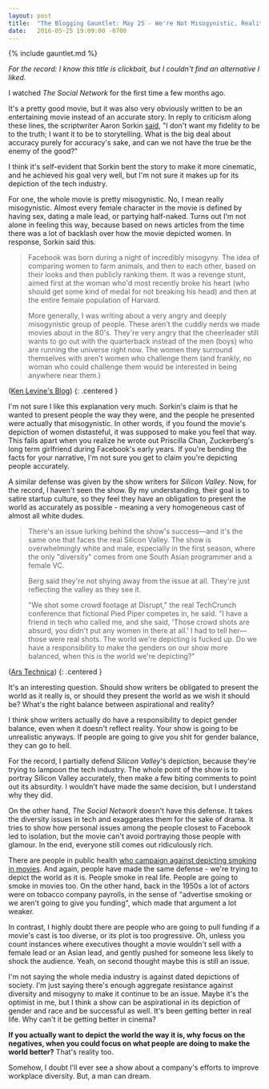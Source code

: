 ```yaml
---
layout: post
title:  "The Blogging Gauntlet: May 25 - We're Not Misogynistic, Reality Is"
date:   2016-05-25 19:09:00 -0700
---
```


{% include gauntlet.md %}

*For the record: I know this title is clickbait, but I couldn't find an
alternative I liked.*

I watched *The Social Network* for the first time a few months ago.

It's a pretty good movie, but it was also very obviously written to
be an entertaining movie instead of an accurate story. In reply to
criticism along these lines, the scriptwriter
Aaron Sorkin [said](http://nymag.com/movies/features/68319/index4.html),
"I don't want my fidelity to be to the truth; I want it to be to storytelling. What is the big deal about accuracy purely for accuracy's sake, and can we not have the true be the enemy of the good?"

I think it's self-evident that Sorkin bent the story to make it more cinematic,
and he achieved his goal very well, but I'm not sure it makes up for its
depiction of the tech industry.

For one, the whole movie is pretty misogynistic. No, I mean really misogynistic.
Almost every female character in the movie is defined by having sex, dating
a male lead, or partying half-naked. Turns out I'm not alone in feeling
this way, because based on news articles from the time there was a lot of
backlash over how the movie depicted women. In response, Sorkin said this.

> Facebook was born during a night of incredibly misogyny. The idea of comparing women to farm animals, and then to each other, based on their looks and then publicly ranking them. It was a revenge stunt, aimed first at the woman who'd most recently broke his heart (who should get some kind of medal for not breaking his head) and then at the entire female population of Harvard.
>
> More generally, I was writing about a very angry and deeply misogynistic group of people. These aren't the cuddly nerds we made movies about in the 80's. They're very angry that the cheerleader still wants to go out with the quarterback instead of the men (boys) who are running the universe right now. The women they surround themselves with aren't women who challenge them (and frankly, no woman who could challenge them would be interested in being anywhere near them.)

([Ken Levine's Blog](http://kenlevine.blogspot.com/2010/10/aaron-sorkin-responds-to-commenter-in.html))
{: .centered }

I'm not sure I like this explanation very much.
Sorkin's claim is that he wanted to present people the way they were, and the
people he presented were actually that misogynistic. In other words, if you
found the movie's depiction of women distasteful, it was supposed to make you feel that way.
This falls apart when you realize he wrote out
Priscilla Chan, Zuckerberg's long term girlfriend during Facebook's early
years.
If you're bending the facts for your narrative, I'm not sure you get to claim
you're depicting people accurately.

A similar defense was given by the show writers for *Silicon Valley*. Now,
for the record, I haven't seen the show. By my understanding, their goal is
to satire startup culture, so they feel they have an obligation to present
the world as accurately as possible - meaning a very homogeneous cast of almost
all white dudes.

> There's an issue lurking behind the show's success—and it's the same one that faces the real Silicon Valley. The show is overwhelmingly white and male, especially in the first season, where the only "diversity" comes from one South Asian programmer and a female VC.
>
> Berg said they're not shying away from the issue at all. They're just reflecting the valley as they see it.
>
> "We shot some crowd footage at Disrupt," the real TechCrunch conference that fictional Pied Piper competes in, he said. "I have a friend in tech who called me, and she said, 'Those crowd shots are absurd, you didn't put any women in there at all.' I had to tell her—those were real shots. The world we're depicting is fucked up. Do we have a responsibility to make the genders on our show more balanced, when this is the world we're depicting?"

([Ars Technica](http://arstechnica.com/the-multiverse/2016/03/cast-of-hbos-silicon-valley-discuss-the-real-tech-region-at-swsw/))
{: .centered }

It's an interesting question. Should show writers be obligated to present the
world as it really is, or should they present the world as we wish it should be?
What's the right balance between aspirational and reality?

I think show writers actually do have a responsibility to depict gender balance,
even when it doesn't reflect reality. Your show is going to be unrealistic
anyways. If people are going to give you shit for gender balance,
they can go to hell.

For the record, I partially defend *Silicon Valley*'s depiction, because
they're trying to lampoon the tech industry. The whole point of the show is to
portray Silicon Valley accurately, then make a few biting comments to point
out its absurdity.
I wouldn't have made the same decision, but I understand
why they did.

On the other hand, *The Social Network* doesn't have this defense.
It takes the
diversity issues in tech and exaggerates them for the sake of drama. It tries
to show how personal issues among the people closest to Facebook led to isolation,
but the movie can't avoid portraying those people with glamour. In the end,
everyone still comes out ridiculously rich.

There are people in public health [who campaign against depicting smoking in movies](http://smokefreemovies.ucsf.edu/).
And again, people have made the same defense - we're trying to depict
the world as it is. People smoke in real life. People are going to smoke in
movies too. On the other hand, back in the 1950s a lot of actors were on
tobacco company payrolls, in the sense of "advertise smoking or we aren't going
to give you funding", which made that argument a lot weaker.

In contrast, I highly doubt there are people who are going to pull funding
if a movie's cast is too diverse, or its plot is too progressive. Oh, unless
you count instances where executives thought a movie wouldn't sell with a female
lead or an Asian lead, and gently pushed for someone less likely to shock
the audience. Yeah, on second thought maybe this is still an issue.

I'm not saying the whole media industry is against dated depictions of society.
I'm just saying there's enough aggregate resistance against diversity and misogyny
to make it continue to be an issue.
Maybe it's the optimist in me, but I think a show can be aspirational in its
depiction of gender and race and be successful as well. It's been getting
better in real life. Why can't it be getting better in cinema?

**If you actually want to depict the world the way it is, why focus on the negatives,
when you could focus on what people are doing to make the world better?**
That's reality too.

Somehow, I doubt I'll ever see a show about a company's
efforts to improve workplace diversity. But, a man can dream.
